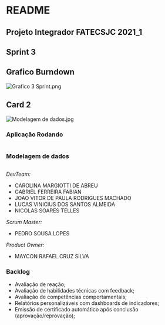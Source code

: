 # README
## Projeto Integrador FATECSJC 2021_1 ##
## Sprint 3

## Grafico Burndown
![Grafico 3 Sprint.png](https://github.com/EquipeJerso/learning_management_system/blob/master/Grafico%203%20Sprint.png)
## Card 2
![Modelagem de dados.jpg](https://github.com/EquipeJerso/learning_management_system/blob/master/Modelagem%20de%20dados.jpg)
### Aplicação Rodando
![]()
### Modelagem de dados
![]()


*DevTeam:*

- CAROLINA MARGIOTTI DE ABREU
- GABRIEL FERREIRA FABIAN
- JOAO VITOR DE PAULA RODRIGUES MACHADO
- LUCAS VINICIUS DOS SANTOS ALMEIDA
- NICOLAS SOARES TELLES


*Scrum Master:*
- PEDRO SOUSA LOPES


*Product Owner:*
- MAYCON RAFAEL CRUZ SILVA

### Backlog

- Avaliação de reação;
- Avaliação de habilidades técnicas com feedback;
- Avaliação de competências comportamentais;
- Relatórios personalizáveis com dashboards de indicadores;
- Emissão de certificado automático após conclusão (aprovação/reprovação);
